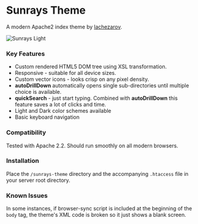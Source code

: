 # Sunrays Theme

A modern Apache2 index theme by [lachezarov](http://lachezarov.com).

![Sunrays Light](http://i63.tinypic.com/dctoxd.png)

### Key Features

 - Custom rendered HTML5 DOM tree using XSL transformation.
 - Responsive - suitable for all device sizes.
 - Custom vector icons - looks crisp on any pixel density.
 - **autoDrillDown** automatically opens single sub-directories until multiple choice is available.
 - **quickSearch** - just start typing. Combined with **autoDrillDown** this feature saves a lot of clicks and time.
 - Light and Dark color schemes available
 - Basic keyboard navigation

### Compatibility

Tested with Apache 2.2. Should run smoothly on all modern browsers.

### Installation

Place the `/sunrays-theme` directory and the accompanying `.htaccess` file in your server root directory.

### Known Issues

In some instances, if browser-sync script is included at the beginning of the `body` tag, the theme's XML code is broken so it just shows a blank screen.
